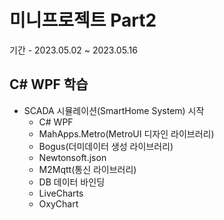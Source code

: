 # 미니프로젝트 Part2
기간 - 2023.05.02 ~ 2023.05.16 

## C# WPF 학습
- SCADA 시뮬레이션(SmartHome System) 시작
	- C# WPF
	- MahApps.Metro(MetroUI 디자인 라이브러리)
	- Bogus(더미데이터 생성 라이브러리)
	- Newtonsoft.json
	- M2Mqtt(통신 라이브러리)
	- DB 데이터 바인딩
	- LiveCharts
	- OxyChart
	
